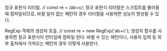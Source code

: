 정규 표현식 리터럴.
// const re = /ab+c/;
정규 표현식 리터럴은 스크립트를 불러올 때 컴파일되므로, 바뀔 일이 없는 패턴의 경우 리터럴을 사용하면 성능이 향상될 수 있다.

RegExp 객체의 생성자 호출.
// const re = new RegExp('ab+c');
생성자 함수를 사용하면 정규 표현식이 런타임에 컴파일 된다. 바뀔 수 있는 패턴이나, 사용자 입력 등 외부 출처에서 가져오는 패턴의 경우 이렇게 사용한다.